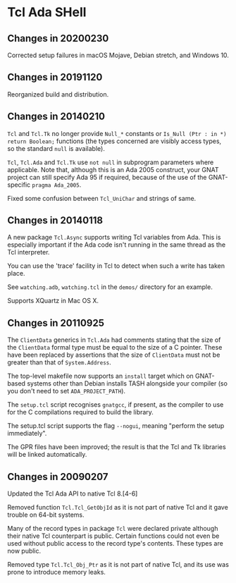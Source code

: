 # Tcl Ada SHell #

## Changes in 20200230 ##

Corrected setup failures in macOS Mojave, Debian stretch, and Windows 10.

## Changes in 20191120 ##

Reorganized build and distribution.

## Changes in 20140210 ##

`Tcl` and `Tcl.Tk` no longer provide `Null_*` constants or `Is_Null (Ptr : in *) return Boolean;` functions (the types concerned are visibly access types, so the standard `null` is available).

`Tcl`, `Tcl.Ada` and `Tcl.Tk` use `not null` in subprogram parameters where applicable. Note that, although this is an Ada 2005 construct, your GNAT project can still specify Ada 95 if required, because of the use of the GNAT-specific `pragma Ada_2005`.

Fixed some confusion between `Tcl_UniChar` and strings of same.

## Changes in 20140118 ##

A new package `Tcl.Async` supports writing Tcl variables from Ada. This is especially important if the Ada code isn't running in the same thread as the Tcl interpreter.

You can use the 'trace' facility in Tcl to detect when such a write has taken place.

See `watching.adb`, `watching.tcl` in the `demos/` directory for an example.

Supports XQuartz in Mac OS X.

## Changes in 20110925 ##

The `ClientData` generics in `Tcl.Ada` had comments stating that the size of the `ClientData` formal type must be equal to the size of a C pointer. These have been replaced by assertions that the size of `ClientData` must not be greater than that of `System.Address`.

The top-level makefile now supports an `install` target which on GNAT-based systems other than Debian installs TASH alongside your compiler (so you don't need to set `ADA_PROJECT_PATH`).

The `setup.tcl` script recognises `gnatgcc`, if present, as the compiler to use for the C compilations required to build the library.

The setup.tcl script supports the flag `--nogui`, meaning "perform the setup immediately".

The GPR files have been improved; the result is that the Tcl and Tk libraries will be linked automatically.

## Changes in 20090207 ##

Updated the Tcl Ada API to native Tcl 8.[4-6]

Removed function `Tcl.Tcl_GetObjId` as it is not part of native Tcl and it gave trouble on 64-bit systems.

Many of the record types in package `Tcl` were declared private although their native Tcl counterpart is public. Certain functions could not even be used without public access to the record type's contents. These types are now public.

Removed type `Tcl.Tcl_Obj_Ptr` as it is not part of native Tcl, and its use was prone to introduce memory leaks.
